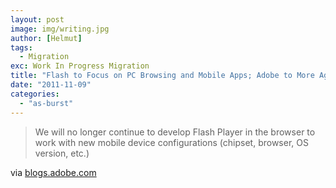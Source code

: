 ```yaml
---
layout: post
image: img/writing.jpg
author: [Helmut]
tags:
  - Migration
exc: Work In Progress Migration
title: "Flash to Focus on PC Browsing and Mobile Apps; Adobe to More Aggressively Contribute to HTML5 (Adobe Featured Blogs)"
date: "2011-11-09"
categories: 
  - "as-burst"
---
```


> We will no longer continue to develop Flash Player in the browser to work with new mobile device configurations (chipset, browser, OS version, etc.)

via [blogs.adobe.com](http://blogs.adobe.com/conversations/2011/11/flash-focus.html)
